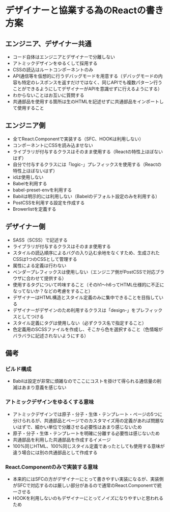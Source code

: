 # デザイナーと協業する為のReactの書き方案
## エンジニア、デザイナー共通
- コード自体はエンジニアとデザイナーで分離しない
- アトミックデザインをゆるくして採用する
- CSSの読込はルートコンポーネントのみ
- API通信等を仮想的に行うデバッグモードを用意する（デバッグモードの内容も特定のレスポンスを返すだけではなく、同じAPIでも複数パターン行うことができるようにしてデザイナーがAPIを意識せずに行えるようにする）
- わからないことはお互いに質問する
- 共通部品を使用する箇所は生のHTMLを記述せずに共通部品をインポートして使用すること

## エンジニア側
- 全てReact.Componentで実装する（SFC、HOOKは利用しない）
- コンポーネントにCSSを読み込ませない
- ライブラリが付与するクラスはそのまま使用する（Reactの特性上ほぼないはず）
- 自分で付与するクラスには「logic-」プレフィックスを使用する（Reactの特性上ほぼないはず）
- idは使用しない
- Babelを利用する
- babel-preset-envを利用する
- Babilは明示的には利用しない（Babelのデフォルト設定のみを利用する）
- PostCSSを利用する設定を作成する
- Browerlistを定義する

## デザイナー側
- SASS（SCSS）で記述する
- ライブラリが付与するクラスはそのまま使用する
- スタイルの読込順序によるバグの入り込む余地をなくすため、生成されたCSSは1つのCSSとして管理する
- 属性による定義は行わない
- ベンダープレフィックスは使用しない（エンジニア側がPostCSSで対応ブラウザに合わせて提供する）
- 使用するタグについて吟味すること（そのh1～h6ってHTML仕様的に不正になってないか？などの考慮をすること）
- デザイナーはHTML構造とスタイル定義のみに集中できることを目指している
- デザイナーがデザインのため利用するクラスは「design-」をプレフィックスとしてつける
- スタイル定義にタグは使用しない（必ずクラス名で指定すること）
- 色定義用のSCSSファイルを作成し、そこから色を選択すること（色情報がバラバラに記述されないようにする）

## 備考
### ビルド構成
- Babilは設定が非常に煩雑なのでここにコストを掛けて得られる通信量の削減はあまり意義を感じない
### アトミックデザインをゆるくする意味
- アトミックデザインでは原子・分子・生体・テンプレート・ページの5つに分けられるが、共通部品とページでのカスタマイズ用の定義があれば問題ないはずで、細かい単位で分離させる必要性はあまり感じないため
- 原子・分子・生体・テンプレートを明確に分離する必要性は感じないため
- 共通部品を利用した共通部品を作成するイメージ
- 100%同じHTML、100%同じスタイル定義であったとしても使用する意味が違う場合には別の共通部品として作成する
### React.Componentのみで実装する意味
- 本来的にはSFCの方がデザイナーにとって書きやすい実装になるが、実装側がSFCで対応するのは厳しい部分があるので通常のReact.Componentで統一させる
- HOOKを利用しないのもデザイナーにとってノイズになりやすいと思われるため

